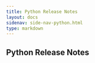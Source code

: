 ```yaml
---
title: Python Release Notes
layout: docs
sidenav: side-nav-python.html
type: markdown
---
```


## Python Release Notes


